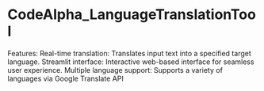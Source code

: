# CodeAlpha_LanguageTranslationTool
Features: Real-time translation: Translates input text into a specified target language. Streamlit interface: Interactive web-based interface for seamless user experience. Multiple language support: Supports a variety of languages via Google Translate API
